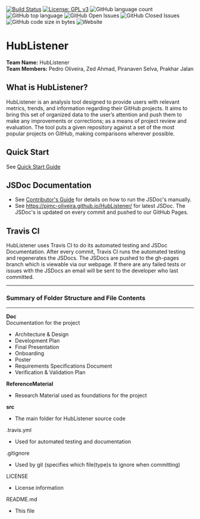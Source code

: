 [![Build Status](https://travis-ci.com/pjmc-oliveira/HubListener.svg?branch=master)](https://travis-ci.com/pjmc-oliveira/HubListener)
[![License: GPL v3](https://img.shields.io/badge/License-GPLv3-blue.svg)](https://www.gnu.org/licenses/gpl-3.0)
![GitHub language count](https://img.shields.io/github/languages/count/pjmc-oliveira/HubListener.svg)
![GitHub top language](https://img.shields.io/github/languages/top/pjmc-oliveira/HubListener.svg)
![GitHub Open Issues](https://img.shields.io/github/issues-raw/pjmc-oliveira/HubListener.svg)
![GitHub Closed Issues](https://img.shields.io/github/issues-closed/pjmc-oliveira/HubListener.svg)
![GitHub code size in bytes](https://img.shields.io/github/languages/code-size/pjmc-oliveira/HubListener.svg)
![Website](https://img.shields.io/website/https/pjmc-oliveira.github.io/HubListener.svg)


HubListener
=========================================
**Team Name:**  HubListener<br />
**Team Members:** Pedro Oliveira, Zed Ahmad, Piranaven Selva, Prakhar Jalan<br />


## What is HubListener? 
HubListener is an analysis tool designed to provide users with relevant metrics, trends, and information regarding their GitHub projects. It aims to bring this set of organized data to the user’s attention and push them to make any improvements or corrections; as a means of project review and evaluation. The tool puts a given repository against a set of the most popular projects on GitHub, making comparisons wherever possible. 


## Quick Start 
See [Quick Start Guide](https://github.com/pjmc-oliveira/HubListener/wiki/Quick-Start)


## JSDoc Documentation
- See [Contributor's Guide](https://github.com/pjmc-oliveira/HubListener/wiki/Contributor%27s-Guide#jsdoc) for details on how to run the JSDoc's manually. 
- See https://pjmc-oliveira.github.io/HubListener/ for latest JSDoc. The JSDoc's is updated on every commit and pushed to our GitHub Pages.

## Travis CI 
HubListener uses Travis CI to do its automated testing and JSDoc Documentation. After every commit, Travis CI runs the automated testing and regenerates the JSDocs. The JSDocs are pushed to the gh-pages branch which is viewable via our webpage. If there are any failed tests or issues with the JSDocs an email will be sent to the developer who last committed. 

-------------------------------------------------
### Summary of Folder Structure and File Contents 
-------------------------------------------------

**Doc** <br />
Documentation for the project
- Architecture & Design
- Development Plan
- Final Presentation
- Onboarding
- Poster
- Requirements Specifications Document
- Verification & Validation Plan  
  
**ReferenceMaterial** 
  - Research Material used as foundations for the project

**src**
  - The main folder for HubListener source code
  
.travis.yml 
  - Used for automated testing and documentation
  
.gitignore
  - Used by git (specifies which file(type)s to ignore when committing)  

LICENSE
  - License information
  
README.md
  - This file
